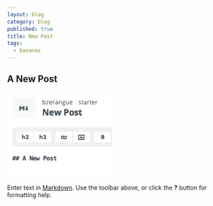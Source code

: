```yaml
---
layout: blog
category: blog
published: true
title: New Post
tags: 
  - bananas
---
```


## A New Post

![Screen Shot 2014-03-11 at 8.41.57 AM.png](/media/Screen%20Shot%202014-03-11%20at%208.41.57%20AM.png)

Enter text in [Markdown](http://daringfireball.net/projects/markdown/). Use the toolbar above, or click the **?** button for formatting help.